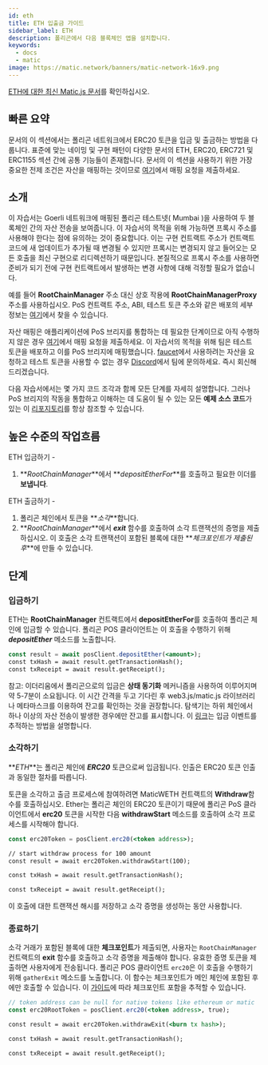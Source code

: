 ```yaml
---
id: eth
title: ETH 입출금 가이드
sidebar_label: ETH
description: 폴리곤에서 다음 블록체인 앱을 설치합니다.
keywords:
  - docs
  - matic
image: https://matic.network/banners/matic-network-16x9.png
---
```


[ETH에 대한 최신 Matic.js 문서](https://maticnetwork.github.io/matic.js/docs/pos/deposit-ether/)를 확인하십시오.

## 빠른 요약

문서의 이 섹션에서는 폴리곤 네트워크에서 ERC20 토큰을 입금 및 출금하는 방법을 다룹니다. 표준에 맞는 네이밍 및 구현 패턴이 다양한 문서의 ETH, ERC20, ERC721 및 ERC1155 섹션 간에 공통 기능들이 존재합니다. 문서의 이 섹션을 사용하기 위한 가장 중요한 전제 조건은 자산을 매핑하는 것이므로 [여기](https://docs.polygon.technology/docs/develop/ethereum-polygon/submit-mapping-request/)에서 매핑 요청을 제출하세요.

## 소개

이 자습서는 Goerli 네트워크에 매핑된 폴리곤 테스트넷( Mumbai )을 사용하여 두 블록체인 간의 자산 전송을 보여줍니다. 이 자습서의 목적을 위해 가능하면 프록시 주소를 사용해야 한다는 점에 유의하는 것이 중요합니다. 이는 구현 컨트랙트 주소가 컨트랙트 코드에 새 업데이트가 추가될 때 변경될 수 있지만 프록시는 변경되지 않고 들어오는 모든 호출을 최신 구현으로 리디렉션하기 때문입니다. 본질적으로 프록시 주소를 사용하면 준비가 되기 전에 구현 컨트랙트에서 발생하는 변경 사항에 대해 걱정할 필요가 없습니다.

예를 들어 **RootChainManager** 주소 대신 상호 작용에 **RootChainManagerProxy** 주소를 사용하십시오. PoS 컨트랙트 주소, ABI, 테스트 토큰 주소와 같은 배포의 세부 정보는 [여기](https://docs.polygon.technology/docs/develop/ethereum-polygon/pos/deployment/)에서 찾을 수 있습니다.

자산 매핑은 애플리케이션에 PoS 브리지를 통합하는 데 필요한 단계이므로 아직 수행하지 않은 경우 [여기](https://docs.polygon.technology/docs/develop/ethereum-polygon/submit-mapping-request/)에서 매핑 요청을 제출하세요. 이 자습서의 목적을 위해 팀은 테스트 토큰을 배포하고 이를 PoS 브리지에 매핑했습니다. [faucet](https://faucet.polygon.technology/)에서 사용하려는 자산을 요청하고 테스트 토큰을 사용할 수 없는 경우 [Discord](https://discord.com/invite/0xPolygon)에서  팀에 문의하세요. 즉시 회신해 드리겠습니다.

다음 자습서에서는 몇 가지 코드 조각과 함께 모든 단계를 자세히 설명합니다. 그러나 PoS 브리지의 작동을 통합하고 이해하는 데 도움이 될 수 있는 모든 **예제 소스 코드**가 있는 이 [리포지토리](https://github.com/maticnetwork/matic.js/tree/master/examples)를 항상 참조할 수 있습니다.

## 높은 수준의 작업흐름

ETH 입금하기 -

1. **_RootChainManager_**에서 **_depositEtherFor_**를 호출하고 필요한 이더를 **보냅니다**.

ETH 출금하기 -

1. 폴리곤 체인에서 토큰을 **_소각_**합니다.
2. **_RootChainManager_**에서 **_exit_** 함수를 호출하여 소각 트랜잭션의 증명을 제출하십시오. 이 호출은 소각 트랜잭션이 포함된 블록에 대한 **_체크포인트가 제출된 후_**에 만들 수 있습니다.

## 단계

### 입금하기

ETH는 **RootChainManager** 컨트랙트에서 **depositEtherFor**를 호출하여 폴리곤 체인에 입금할 수 있습니다. 폴리곤 POS 클라이언트는 이 호출을 수행하기 위해 **_depositEther_** 메소드를 노출합니다.

```jsx
const result = await posClient.depositEther(<amount>);
const txHash = await result.getTransactionHash();
const txReceipt = await result.getReceipt();
```

참고: 이더리움에서 폴리곤으로의 입금은 **상태 동기화** 메커니즘을 사용하여 이루어지며 약 5-7분이 소요됩니다. 이 시간 간격을 두고 기다린 후 web3.js/matic.js 라이브러리나 메타마스크를 이용하여 잔고를 확인하는 것을 권장합니다. 탐색기는 하위 체인에서 하나 이상의 자산 전송이 발생한 경우에만 잔고를 표시합니다. 이 [링크](https://docs.polygon.technology/docs/develop/ethereum-polygon/pos/deposit-withdraw-event-pos/)는 입금 이벤트를 추적하는 방법을 설명합니다.

### 소각하기

**_ETH_**는 폴리곤 체인에 **_ERC20_** 토큰으로써 입금됩니다. 인출은 ERC20 토큰 인출과 동일한 절차를 따릅니다.

토큰을 소각하고 출금 프로세스에 참여하려면 MaticWETH 컨트랙트의 **Withdraw**함수를 호출하십시오. Ether는 폴리곤 체인의 ERC20 토큰이기 때문에 폴리곤 PoS 클라이언트에서 **erc20** 토큰을 시작한 다음 **withdrawStart** 메소드를 호출하여 소각 프로세스를 시작해야 합니다.

```jsx
const erc20Token = posClient.erc20(<token address>);

// start withdraw process for 100 amount
const result = await erc20Token.withdrawStart(100);

const txHash = await result.getTransactionHash();

const txReceipt = await result.getReceipt();

```

이 호출에 대한 트랜잭션 해시를 저장하고 소각 증명을 생성하는 동안 사용합니다.

### 종료하기


소각 거래가 포함된 블록에 대한 **체크포인트**가 제출되면, 사용자는 `RootChainManager` 컨트랙트의 **exit** 함수를 호출하고 소각 증명을 제출해야 합니다. 유효한 증명 토큰을 제출하면 사용자에게 전송됩니다. 폴리곤 POS 클라이언트 `erc20`은 이 호출을 수행하기 위해 `gatherExit` 메소드를 노출합니다. 이 함수는 체크포인트가 메인 체인에 포함된 후에만 호출할 수 있습니다. 이 [가이드](/docs/develop/ethereum-polygon/pos/deposit-withdraw-event-pos#checkpoint-events)에 따라 체크포인트 포함을 추적할 수 있습니다.


```jsx
// token address can be null for native tokens like ethereum or matic
const erc20RootToken = posClient.erc20(<token address>, true);

const result = await erc20Token.withdrawExit(<burn tx hash>);

const txHash = await result.getTransactionHash();

const txReceipt = await result.getReceipt();

```
